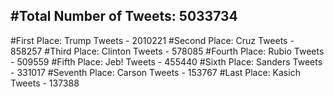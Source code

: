 #Total Number of Tweets: 5033734 
---
#First Place: Trump Tweets - 2010221
#Second Place: Cruz Tweets - 858257
#Third Place: Clinton Tweets - 578085
#Fourth Place: Rubio Tweets - 509559
#Fifth Place: Jeb! Tweets - 455440
#Sixth Place: Sanders Tweets - 331017
#Seventh Place: Carson Tweets - 153767
#Last Place: Kasich Tweets - 137388

